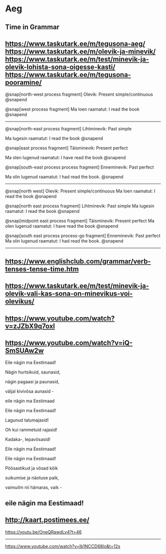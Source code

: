# Aeg

Time in Grammar
---
https://www.taskutark.ee/m/tegusona-aeg/
https://www.taskutark.ee/m/olevik-ja-minevik/
https://www.taskutark.ee/m/test/minevik-ja-olevik-lohista-sona-oigesse-kasti/
https://www.taskutark.ee/m/tegusona-pooramine/
---

@snap[north-west process fragment]
Olevik: Present simple/continuous
@snapend

@snap[west process fragment]
Ma loen raamatut: I read the book
@snapend

---

@snap[north-east process fragment]
Lihtminevik: Past simple

Ma lugesin raamatut: I read the book
@snapend

@snap[east process fragment]
Täisminevik: Present perfect

Ma olen lugenud raamatut: I have read the book
@snapend

@snap[south-east process process fragment]
Enneminevik: Past perfect

Ma olin lugenud raamatut: I had read the book.
@snapend

---
@snap[north west]
Olevik: Present simple/continuous
Ma loen raamatut: I read the book
@snapend

@snap[north east process fragment]
Lihtminevik: Past simple
Ma lugesin raamatut: I read the book
@snapend

@snap[midpoint east process fragment]
Täisminevik: Present perfect
Ma olen lugenud raamatut: I have read the book
@snapend

@snap[south east process process-go fragment]
Enneminevik: Past perfect
Ma olin lugenud raamatut: I had read the book.
@snapend

---
https://www.englishclub.com/grammar/verb-tenses-tense-time.htm
---
https://www.taskutark.ee/m/test/minevik-ja-olevik-vali-kas-sona-on-minevikus-voi-olevikus/
---

https://www.youtube.com/watch?v=zJZbX9q7oxI
---
https://www.youtube.com/watch?v=iQ-SmSUAw2w
---

Eile nägin ma Eestimaad!

Nägin hurtsikuid, saunasid,

nägin pagaasi ja paunasid,

väljal kivivõsa aunasid -

eile nägin ma Eestimaad


Eile nägin ma Eestimaad!

Lagunud talumajasid!

Oh kui rammetuid rajasid!

Kadaka-, lepavõsasid!

Eile nägin ma Eestimaad!


Eile nägin ma Eestimaad!

Põõsastikud ja võsad kõik

suikumise ja näotuse paik,

vaimuilm nii hämaras, vaik -

eile nägin ma Eestimaad!
---
http://kaart.postimees.ee/
---

https://youtu.be/OneQRawdLv4?t=46

---
https://www.youtube.com/watch?v=Ib1NCCD68lo&t=12s
